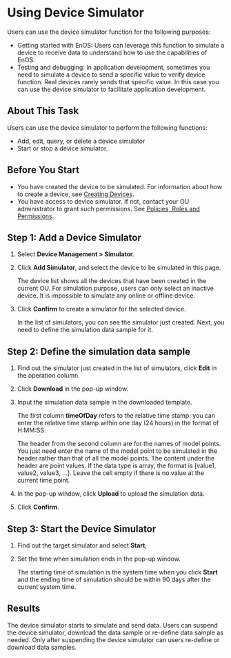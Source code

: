 # Using Device Simulator

Users can use the device simulator function for the following purposes:

- Getting started with EnOS: Users can leverage this function to simulate a device to receive data to understand how to use the capabilities of EnOS.
- Testing and debugging: In application development, sometimes you need to simulate a device to send a specific value to verify device function. Real devices rarely sends that specific value. In this case you can use the device simulator to facilitate application development.

## About This Task

Users can use the device simulator to perform the following functions:

- Add, edit, query, or delete a device simulator
- Start or stop a device simulator.

## Before You Start

- You have created the device to be simulated. For information about how to create a device, see [Creating Devices](creating_device).
- You have access to device simulator. If not, contact your OU administrator to grant such permissions. See [Policies, Roles and Permissions](/docs/iam/zh_CN/dev/access_policy).

## Step 1: Add a Device Simulator

1. Select **Device Management > Simulator**.

2. Click **Add Simulator**, and select the device to be simulated in this page.
   
   The device list shows all the devices that have been created in the current OU. For simulation purpose, users can only select an inactive device. It is impossible to simulate any online or offline device.

3. Click **Confirm** to create a simulator for the selected device.
   
   In the list of simulators, you can see the simulator just created. Next, you need to define the simulation data sample for it.

## Step 2: Define the simulation data sample

1. Find out the simulator just created in the list of simulators, click **Edit** in the operation column.

2. Click **Download** in the pop-up window.

3. Input the simulation data sample in the downloaded template.
   
   The first column **timeOfDay** refers to the relative time stamp: you can enter the relative time stamp within one day (24 hours) in the format of H:MM:SS.

    The header from the second column are for the names of model points. You just need enter the name of the model point to be simulated in the header rather than that of all the model points. The content under the header are point values. If the data type is array, the format is [value1, value2, value3, ...]. Leave the cell empty if there is no value at the current time point.

4. In the pop-up window, click **Upload** to upload the simulation data.

5. Click **Confirm**.

## Step 3: Start the Device Simulator

1. Find out the target simulator and select **Start**;
   
2. Set the time when simulation ends in the pop-up window.
   
   The starting time of simulation is the system time when you click **Start** and the ending time of simulation should be within 90 days after the current system time.

## Results

The device simulator starts to simulate and send data. Users can suspend the device simulator, download the data sample or re-define data sample as needed. Only after suspending the device simulator can users re-define or download data samples.



